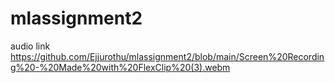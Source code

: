 # mlassignment2
audio link 
https://github.com/Ejjurothu/mlassignment2/blob/main/Screen%20Recording%20-%20Made%20with%20FlexClip%20(3).webm

